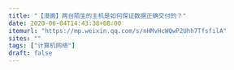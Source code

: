 ```yaml
---
title: "【漫画】两台陌生的主机是如何保证数据正确交付的？"
date: 2020-06-04T14:43:38+08:00
itemurl: "https://mp.weixin.qq.com/s/nHMvHcWQwP2Uhh7TfsfilA"
sites: ""
tags: ["计算机网络"]
draft: false
---
```


